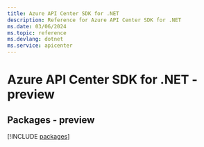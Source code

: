 ```yaml
---
title: Azure API Center SDK for .NET
description: Reference for Azure API Center SDK for .NET
ms.date: 03/06/2024
ms.topic: reference
ms.devlang: dotnet
ms.service: apicenter
---
```

# Azure API Center SDK for .NET - preview
## Packages - preview
[!INCLUDE [packages](api-center-index.md)]